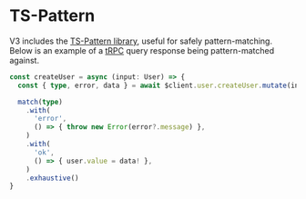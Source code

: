 # TS-Pattern

V3 includes the [TS-Pattern library](https://github.com/gvergnaud/ts-pattern), useful for safely pattern-matching. Below
is an example of a [tRPC](https://trpc.io/) query response being pattern-matched against.

``` typescript
const createUser = async (input: User) => {
  const { type, error, data } = await $client.user.createUser.mutate(input)

  match(type)
    .with(
      'error',
      () => { throw new Error(error?.message) },
    )
    .with(
      'ok',
      () => { user.value = data! },
    )
    .exhaustive()
}
```